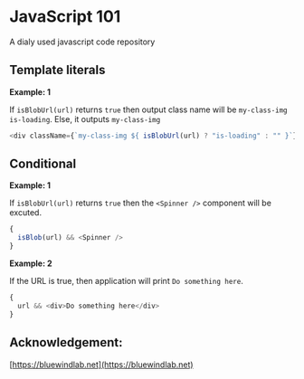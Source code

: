 # JavaScript 101

A dialy used javascript code repository

## Template literals

**Example: 1**

If `isBlobUrl(url)` returns `true` then output class name will be `my-class-img is-loading`. Else, it outputs `my-class-img`

```javascript
<div className={`my-class-img ${ isBlobUrl(url) ? "is-loading" : "" }`} >
```

## Conditional

**Example: 1**

If `isBlobUrl(url)` returns `true` then the `<Spinner />` component will be excuted.

```javascript
{
  isBlob(url) && <Spinner />
}
```

**Example: 2**

If the URL is true, then application will print `Do something here`.

```javascript
{
  url && <div>Do something here</div>
}
```

## Acknowledgement:

[https://bluewindlab.net](https://bluewindlab.net)

